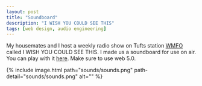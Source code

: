 ```yaml
---
layout: post
title: "Soundboard"
description: "I WISH YOU COULD SEE THIS"
tags: [web design, audio engineering]
---
```


My housemates and I host a weekly radio show on Tufts station [WMFO](https://www.wmfo.org/) called I WISH YOU COULD SEE THIS. I made us a soundboard for use on air. You can play with it [here](http://ryanwsheehan.com/sounds/). Make sure to use web 5.0.

{% include image.html path="sounds/sounds.png" path-detail="sounds/sounds.png" alt="" %}